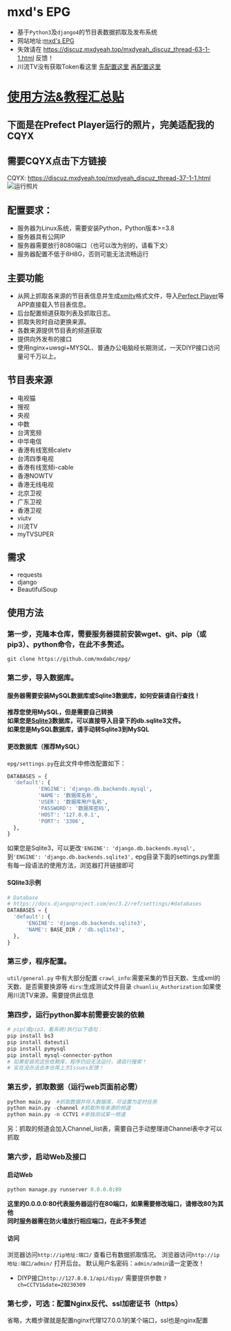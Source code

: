 # mxd's EPG
* 基于`Python3`及`django4`的节目表数据抓取及发布系统
* 网站地址:[mxd's EPG](https://epg.imxd.top/)
* 失效请在 https://discuz.mxdyeah.top/mxdyeah_discuz_thread-63-1-1.html  反馈！
* 川流TV没有获取Token看这里 [先配置这里](https://github.com/mxdabc/epg/commit/aab86259b37bfec3cf209ae56d04f37a77cbafb5) [再配置这里](https://github.com/mxdabc/epg/commit/5e5b5076ae593d5c07dd38664aa96b1b8754b51e)
# [使用方法&教程汇总贴](https://discuz.mxdyeah.top/mxdyeah_discuz_thread-68-1-1.html)
## 下面是在Prefect Player运行的照片，完美适配我的CQYX
## 需要CQYX点击下方链接
CQYX: https://discuz.mxdyeah.top/mxdyeah_discuz_thread-37-1-1.html       
![运行照片](https://discuz.mxdyeah.top/data/attachment/forum/202402/13/191525h7i6jaugzh7wgd6p.jpg)
## 配置要求：
- 服务器为Linux系统，需要安装Python，Python版本>=3.8
- 服务器具有公网IP
- 服务器需要放行8080端口（也可以改为别的，请看下文）
- 服务器配置不低于8H8G，否则可能无法流畅运行
## 主要功能
- 从网上抓取各来源的节目表信息并生成[xmltv](http://wiki.xmltv.org/)格式文件，导入[Perfect Player](https://blog.mxdyeah.top/mxdyeah_blog_post/29.html)等APP直接载入节目表信息。
- 后台配置频道获取列表及抓取日志。
- 抓取失败时自动更换来源。
- 各数来源提供节目表的频道获取
- 提供向外发布的接口
- 使用nginx+uwsgi+MYSQL、普通办公电脑经长期测试，一天DIYP接口访问量可千万以上。  
## 节目表来源
- 电视猫
- 搜视
- 央视
- 中数
- 台湾宽频
- 中华电信
- 香港有线宽频caletv
- 台湾四季电视
- 香港有线宽频i-cable
- 香港NOWTV
- 香港无线电视
- 北京卫视
- 广东卫视
- 香港卫视
- viutv
- 川流TV
- myTVSUPER
## 需求
- requests
- django
- BeautifulSoup
## 使用方法
### 第一步，克隆本仓库，需要服务器提前安装wget、git、pip（或pip3）、python命令，在此不多赘述。
```
git clone https://github.com/mxdabc/epg/
```
### 第二步，导入数据库。
#### 服务器需要安装MySQL数据库或Sqlite3数据库，如何安装请自行查找！
**推荐您使用MySQL，但是需要自己转换**    
**如果您是[Sqlite3](https://www.sqlite.org/)数据库，可以直接导入目录下的db.sqlite3文件。**    
**如果您是MySQL数据库，请手动转Sqlite3到MySQL**    
#### 更改数据库（推荐MySQL）
`epg/settings.py`在此文件中修改配置如下：
```python
DATABASES = {
  'default': {
          'ENGINE': 'django.db.backends.mysql',
          'NAME': '数据库名称',
          'USER': '数据库用户名称',
          'PASSWORD': '数据库密码',
          'HOST': '127.0.0.1',
          'PORT': '3306',
  },
}
```
如果您是Sqlite3，可以更改```'ENGINE': 'django.db.backends.mysql',```到```'ENGINE': 'django.db.backends.sqlite3',``` 
epg目录下面的settings.py里面有每一段语法的使用方法，浏览器打开链接即可
#### SQlite3示例
```python
# Database
# https://docs.djangoproject.com/en/3.2/ref/settings/#databases
DATABASES = {
  'default': {
      'ENGINE': 'django.db.backends.sqlite3',
      'NAME': BASE_DIR / 'db.sqlite3',
  },
}
```
### 第三步，程序配置。
`util/general.py` 中有大部分配置
`crawl_info`:需要采集的节目天数、生成xml的天数、是否需要换源等
`dirs`:生成测试文件目录
`chuanliu_Authorization`:如果使用川流TV来源，需要提供此信息
### 第四步，运行python脚本前需要安装的依赖
```python
# pip(或pip3，看系统)执行以下语句：
pip install bs3
pip install dateutil
pip install pymysql
pip install mysql-connector-python
# 如果安装完这些依赖库，程序仍旧无法运行，请自行搜索！
# 实在没办法去本仓库上方Issues反馈！
```
### 第五步，抓取数据（运行web页面前必需）
```python
python main.py  #抓取数据并存入数据库，可设置为定时任务
python main.py -channel #抓取所有来源的频道
python main.py -n CCTV1 #单独测试某一频道  
```
另：抓取的频道会加入Channel_list表，需要自己手动整理进Channel表中才可以抓取
### 第六步，启动Web及接口
#### 启动Web
```python
python manage.py runserver 0.0.0.0:80
```
**这里的0.0.0.0:80代表服务器运行在80端口，如果需要修改端口，请修改80为其他**     
**同时服务器需在防火墙放行相应端口，在此不多赘述**    
#### 访问
浏览器访问`http://ip地址:端口/`  查看已有数据抓取情况。
浏览器访问`http://ip地址:端口/admin/` 打开后台。
默认用户名密码：`admin/admin`请一定更改！
- DIYP接口`http://127.0.0.1/api/diyp/` 需要提供参数 `?ch=CCTV1&date=20230309`
### 第七步，可选：配置Nginx反代、ssl加密证书（https）
省略，大概步骤就是配置nginx代理127.0.0.1的某个端口，ssl也是nginx配置
